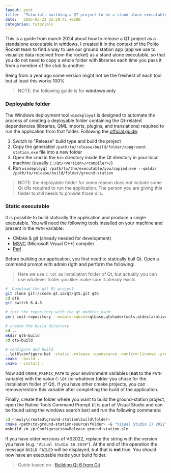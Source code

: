 ```yaml
---
layout: post
title:  "Tutorial: building a QT project to be a stand alone executable"
date:   2025-03-23 22:29:41 +0100
categories: tutorials
---
```


This is a guide from march 2024 about how to release a QT project as a standalone executable in windows, I created it in the context of the Polito Rocket team to find a way to use our ground station app (app we use to visualize data received from the rocket) as a stand alone executable, so that you do not need to copy a whole folder with libraries each time you pass it from a member of the club to another.

Being from a year ago some version might not be the freshest of each tool but at least this works 100%

> NOTE: the following guide is for **windows only**

### Deployable folder

The Windows deployment tool `windeployqt` is designed to automate the process of creating a deployable folder containing the Qt-related dependencies (libraries, QML imports, plugins, and translations) required to run the application from that folder.
Following the [official guide](https://doc.qt.io/qt-6/windows-deployment.html#the-windows-deployment-tool):

1. Switch to "Release" build type and build the project
2. Copy the generated `/path/to/release/build/folder/appground-station.exe` file into a new folder
3. Open the cmd in the `bin` directory inside the Qt directory in your local machine (usually `C:/Qt/<version>/<compiler>/`)
4. Run `windeployqt /path/to/the/executable/you/copied.exe --qmldir /path/to/release/build/folder/ground-station`

> NOTE: the deployable folder for some reason does not include some Qt dlls required to run the application. The person you are giving this folder to still needs to provide those dlls.

### Static executable

It is possible to build statically the application and produce a single executable. You will need the following tools installed on your machine and present in the `PATH` variable:

- CMake & git (already needed for development)
- [MSVC](https://visualstudio.microsoft.com/vs/features/cplusplus/) (Microsoft Visual C++) compiler
- [Perl](https://www.perl.org/get.html)

Before building our application, you first need to statically buil Qt. Open a command prompt with admin rigth and perform the following:

> Here we use `C:\Qt` as installation folder of Qt, but actually you can use whatever folder you like: make sure it already exists

```bash
#  Download the git Qt project
git clone git://code.qt.io/qt/qt5.git qt6
cd qt6
git switch 6.4.3

# init the repository with the qt modules used
perl init-repository --module-subset=qtbase,qtshadertools,qtdeclarative,qtcharts,qtserialport

# create the build directory
cd ..
mkdir qt6-build
cd qt6-build

# configure and build
..\qt6\configure.bat -static -release -opensource -confirm-license -prefix C:\Qt
cmake --build .
cmake --install .
```

Now add `CMAKE_PREFIX_PATH` to your environment variables (**not** to the `PATH` variable) with the value `C:\Qt` (or whatever folder you chose for the installation folder of Qt). If you have other cmake projects, you can remove/restore this variable after completing the build of the application.

Finally, create the folder where you want to build the ground-station project, open the Native Tools Command Prompt (it is part of Visual Studio and can be found using the windows search bar) and run the following commands:

```bash
cd <newly\created\ground-station\build\folder>
cmake <path\to\ground-station\source\folder> -G "Visual Studio 17 2022" -DCMAKE_BUILD_TYPE=Release
msbuild /m /p:Configuration=Release ground-station.sln
```

If you have older versions of VS2022, replace the string with the version you have (e.g. `"Visual Studio 16 2019"`). At the end of the operation the message `BUILD FAILED` will be displayed, but that is **not** true. You should now have an executable inside your build folder.

> Guide based on : [Building Qt 6 from Git](https://wiki.qt.io/Building_Qt_6_from_Git)
